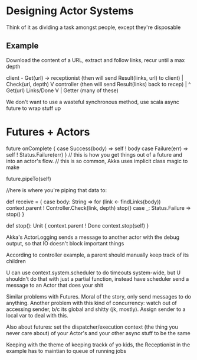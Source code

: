 # Designing Actor Systems

 Think of it as dividing a task amongst people, except they're disposable

 ## Example
 Download the content of a URL, extract and follow links, recur until a max depth

client - Get(url) -> receptionist (then will send Result(links, url) to client)
                        |
                       Check(url, depth)
                       V
                    controller (then will send Result(links) back to recep)
                    |    ^
                Get(url) Links/Done
                    V    |
                     Getter (many of these)

We don't want to use a wasteful synchronous method, use scala async future to wrap stuff up

# Futures + Actors

future onComplete {
    case Success(body) => self ! body
    case Failure(err) => self ! Status.Failure(err)
}
// this is how you get things out of a future and into an actor's flow.
// this is so common, Akka uses implicit class magic to make

future.pipeTo(self)

//here is where you're piping that data to:

def receive = {
    case body: String =>
      for (link <- findLinks(body))
        context.parent ! Controller.Check(link, depth)
      stop()
    case _: Status.Failure => stop()
}

def stop(): Unit {
  context.parent ! Done
  context.stop(self)
}

Akka's ActorLogging sends a message to another actor with the debug output, so that IO doesn't block important things

According to controller example, a parent should manually keep track of its children

U can use context.system.scheduler to do timeouts system-wide, but U shouldn't do that with just a partial function, instead have scheduler send a message to an Actor that does your shit

Similar problems with Futures. Moral of the story, only send messages to do anything. Another problem with this kind of concurrency: watch out of accessing sender, b/c its global and shitty (jk, mostly). Assign sender to a local var to deal with this.

Also about futures: set the dispatcher/execution context (the thing you never care about) of your Actor's and your other async stuff to be the same


Keeping with the theme of keeping trackk of yo kids, the Receptionist in the example has to maintian to queue of running jobs
